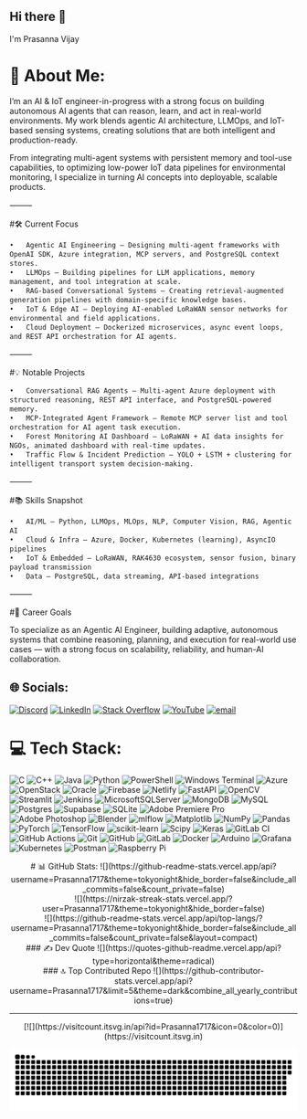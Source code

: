 ## Hi there 👋

I'm Prasanna Vijay

# 💫 About Me:
I’m an AI & IoT engineer-in-progress with a strong focus on building autonomous AI agents that can reason, learn, and act in real-world environments. My work blends agentic AI architecture, LLMOps, and IoT-based sensing systems, creating solutions that are both intelligent and production-ready.

From integrating multi-agent systems with persistent memory and tool-use capabilities, to optimizing low-power IoT data pipelines for environmental monitoring, I specialize in turning AI concepts into deployable, scalable products.

⸻

#🛠 Current Focus 

	•	Agentic AI Engineering — Designing multi-agent frameworks with OpenAI SDK, Azure integration, MCP servers, and PostgreSQL context stores.
	•	LLMOps — Building pipelines for LLM applications, memory management, and tool integration at scale.
	•	RAG-based Conversational Systems — Creating retrieval-augmented generation pipelines with domain-specific knowledge bases.
	•	IoT & Edge AI — Deploying AI-enabled LoRaWAN sensor networks for environmental and field applications.
	•	Cloud Deployment — Dockerized microservices, async event loops, and REST API orchestration for AI agents.

⸻

#💡 Notable Projects

	•	Conversational RAG Agents — Multi-agent Azure deployment with structured reasoning, REST API interface, and PostgreSQL-powered memory.
	•	MCP-Integrated Agent Framework — Remote MCP server list and tool orchestration for AI agent task execution.
	•	Forest Monitoring AI Dashboard — LoRaWAN + AI data insights for NGOs, animated dashboard with real-time updates.
	•	Traffic Flow & Incident Prediction — YOLO + LSTM + clustering for intelligent transport system decision-making.

⸻

#📚 Skills Snapshot

	•	AI/ML — Python, LLMOps, MLOps, NLP, Computer Vision, RAG, Agentic AI
	•	Cloud & Infra — Azure, Docker, Kubernetes (learning), AsyncIO pipelines
	•	IoT & Embedded — LoRaWAN, RAK4630 ecosystem, sensor fusion, binary payload transmission
	•	Data — PostgreSQL, data streaming, API-based integrations

⸻

#🎯 Career Goals

To specialize as an Agentic AI Engineer, building adaptive, autonomous systems that combine reasoning, planning, and execution for real-world use cases — with a strong focus on scalability, reliability, and human-AI collaboration.


## 🌐 Socials:
[![Discord](https://img.shields.io/badge/Discord-%237289DA.svg?logo=discord&logoColor=white)](https://discord.gg/Prasad) [![LinkedIn](https://img.shields.io/badge/LinkedIn-%230077B5.svg?logo=linkedin&logoColor=white)](https://linkedin.com/in/Prasanna1717) [![Stack Overflow](https://img.shields.io/badge/-Stackoverflow-FE7A16?logo=stack-overflow&logoColor=white)](https://stackoverflow.com/users/prasanna1717) [![YouTube](https://img.shields.io/badge/YouTube-%23FF0000.svg?logo=YouTube&logoColor=white)](https://youtube.com/@prasanna1717) [![email](https://img.shields.io/badge/Email-D14836?logo=gmail&logoColor=white)](mailto:prasanna.vijay@myyahoo.co.on) 

# 💻 Tech Stack:
![C](https://img.shields.io/badge/c-%2300599C.svg?style=for-the-badge&logo=c&logoColor=white) ![C++](https://img.shields.io/badge/c++-%2300599C.svg?style=for-the-badge&logo=c%2B%2B&logoColor=white) ![Java](https://img.shields.io/badge/java-%23ED8B00.svg?style=for-the-badge&logo=openjdk&logoColor=white) ![Python](https://img.shields.io/badge/python-3670A0?style=for-the-badge&logo=python&logoColor=ffdd54) ![PowerShell](https://img.shields.io/badge/PowerShell-%235391FE.svg?style=for-the-badge&logo=powershell&logoColor=white) ![Windows Terminal](https://img.shields.io/badge/Windows%20Terminal-%234D4D4D.svg?style=for-the-badge&logo=windows-terminal&logoColor=white) ![Azure](https://img.shields.io/badge/azure-%230072C6.svg?style=for-the-badge&logo=microsoftazure&logoColor=white) ![OpenStack](https://img.shields.io/badge/Openstack-%23f01742.svg?style=for-the-badge&logo=openstack&logoColor=white) ![Oracle](https://img.shields.io/badge/Oracle-F80000?style=for-the-badge&logo=oracle&logoColor=white) ![Firebase](https://img.shields.io/badge/firebase-%23039BE5.svg?style=for-the-badge&logo=firebase) ![Netlify](https://img.shields.io/badge/netlify-%23000000.svg?style=for-the-badge&logo=netlify&logoColor=#00C7B7) ![FastAPI](https://img.shields.io/badge/FastAPI-005571?style=for-the-badge&logo=fastapi) ![OpenCV](https://img.shields.io/badge/opencv-%23white.svg?style=for-the-badge&logo=opencv&logoColor=white) ![Streamlit](https://img.shields.io/badge/Streamlit-%23FE4B4B.svg?style=for-the-badge&logo=streamlit&logoColor=white) ![Jenkins](https://img.shields.io/badge/jenkins-%232C5263.svg?style=for-the-badge&logo=jenkins&logoColor=white) ![MicrosoftSQLServer](https://img.shields.io/badge/Microsoft%20SQL%20Server-CC2927?style=for-the-badge&logo=microsoft%20sql%20server&logoColor=white) ![MongoDB](https://img.shields.io/badge/MongoDB-%234ea94b.svg?style=for-the-badge&logo=mongodb&logoColor=white) ![MySQL](https://img.shields.io/badge/mysql-4479A1.svg?style=for-the-badge&logo=mysql&logoColor=white) ![Postgres](https://img.shields.io/badge/postgres-%23316192.svg?style=for-the-badge&logo=postgresql&logoColor=white) ![Supabase](https://img.shields.io/badge/Supabase-3ECF8E?style=for-the-badge&logo=supabase&logoColor=white) ![SQLite](https://img.shields.io/badge/sqlite-%2307405e.svg?style=for-the-badge&logo=sqlite&logoColor=white) ![Adobe Premiere Pro](https://img.shields.io/badge/Adobe%20Premiere%20Pro-9999FF.svg?style=for-the-badge&logo=Adobe%20Premiere%20Pro&logoColor=white) ![Adobe Photoshop](https://img.shields.io/badge/adobe%20photoshop-%2331A8FF.svg?style=for-the-badge&logo=adobe%20photoshop&logoColor=white) ![Blender](https://img.shields.io/badge/blender-%23F5792A.svg?style=for-the-badge&logo=blender&logoColor=white) ![mlflow](https://img.shields.io/badge/mlflow-%23d9ead3.svg?style=for-the-badge&logo=numpy&logoColor=blue) ![Matplotlib](https://img.shields.io/badge/Matplotlib-%23ffffff.svg?style=for-the-badge&logo=Matplotlib&logoColor=black) ![NumPy](https://img.shields.io/badge/numpy-%23013243.svg?style=for-the-badge&logo=numpy&logoColor=white) ![Pandas](https://img.shields.io/badge/pandas-%23150458.svg?style=for-the-badge&logo=pandas&logoColor=white) ![PyTorch](https://img.shields.io/badge/PyTorch-%23EE4C2C.svg?style=for-the-badge&logo=PyTorch&logoColor=white) ![TensorFlow](https://img.shields.io/badge/TensorFlow-%23FF6F00.svg?style=for-the-badge&logo=TensorFlow&logoColor=white) ![scikit-learn](https://img.shields.io/badge/scikit--learn-%23F7931E.svg?style=for-the-badge&logo=scikit-learn&logoColor=white) ![Scipy](https://img.shields.io/badge/SciPy-%230C55A5.svg?style=for-the-badge&logo=scipy&logoColor=%white) ![Keras](https://img.shields.io/badge/Keras-%23D00000.svg?style=for-the-badge&logo=Keras&logoColor=white) ![GitLab CI](https://img.shields.io/badge/gitlab%20CI-%23181717.svg?style=for-the-badge&logo=gitlab&logoColor=white) ![GitHub Actions](https://img.shields.io/badge/github%20actions-%232671E5.svg?style=for-the-badge&logo=githubactions&logoColor=white) ![Git](https://img.shields.io/badge/git-%23F05033.svg?style=for-the-badge&logo=git&logoColor=white) ![GitHub](https://img.shields.io/badge/github-%23121011.svg?style=for-the-badge&logo=github&logoColor=white) ![GitLab](https://img.shields.io/badge/gitlab-%23181717.svg?style=for-the-badge&logo=gitlab&logoColor=white) ![Docker](https://img.shields.io/badge/docker-%230db7ed.svg?style=for-the-badge&logo=docker&logoColor=white) ![Arduino](https://img.shields.io/badge/-Arduino-00979D?style=for-the-badge&logo=Arduino&logoColor=white) ![Grafana](https://img.shields.io/badge/grafana-%23F46800.svg?style=for-the-badge&logo=grafana&logoColor=white) ![Kubernetes](https://img.shields.io/badge/kubernetes-%23326ce5.svg?style=for-the-badge&logo=kubernetes&logoColor=white) ![Postman](https://img.shields.io/badge/Postman-FF6C37?style=for-the-badge&logo=postman&logoColor=white) ![Raspberry Pi](https://img.shields.io/badge/-Raspberry_Pi-C51A4A?style=for-the-badge&logo=Raspberry-Pi)

<div align = "center">
# 📊 GitHub Stats:
![](https://github-readme-stats.vercel.app/api?username=Prasanna1717&theme=tokyonight&hide_border=false&include_all_commits=false&count_private=false)<br/>
![](https://nirzak-streak-stats.vercel.app/?user=Prasanna1717&theme=tokyonight&hide_border=false)<br/>
![](https://github-readme-stats.vercel.app/api/top-langs/?username=Prasanna1717&theme=tokyonight&hide_border=false&include_all_commits=false&count_private=false&layout=compact)
</div>

<div align = "center">
### ✍️ Dev Quote
![](https://quotes-github-readme.vercel.app/api?type=horizontal&theme=radical)
</div>

<div align = "center">
### 🔝 Top Contributed Repo
![](https://github-contributor-stats.vercel.app/api?username=Prasanna1717&limit=5&theme=dark&combine_all_yearly_contributions=true)
</div>


---
<div align = "center">
[![](https://visitcount.itsvg.in/api?id=Prasanna1717&icon=0&color=0)](https://visitcount.itsvg.in)
</div>


<div align = "center">
  
![snake gif](https://github.com/Prasanna1717/Prasanna1717/blob/output/github-snake-dark.svg)

</div>
